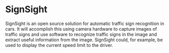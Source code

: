 SignSight
=========
SignSight is an open source solution for automatic traffic sign recognition in cars. It will accomplish this using camera hardware to capture images of traffic signs and use software to recognize traffic signs in the image and extract useful information from the image. SignSight could, for example, be used to display the current speed limit to the driver.
